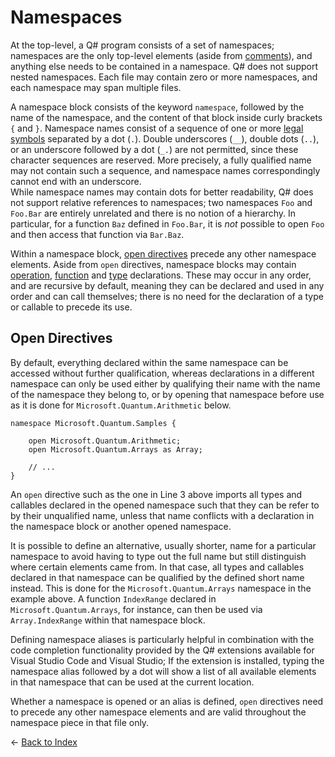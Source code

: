 # Namespaces

At the top-level, a Q# program consists of a set of namespaces; namespaces are the only top-level elements (aside from [comments](https://github.com/microsoft/qsharp-language/blob/main/Specifications/Language/1_ProgramStructure/7_Comments.md#comments)), and anything else needs to be contained in a namespace. 
Q# does not support nested namespaces. Each file may contain zero or more namespaces, and each namespace may span multiple files. 

A namespace block consists of the keyword `namespace`, followed by the name of the namespace, and the content of that block inside curly brackets `{` and `}`. 
Namespace names consist of a sequence of one or more [legal symbols](https://github.com/microsoft/qsharp-language/blob/main/Specifications/Language/3_Expressions/Identifiers.md#identifiers) separated by a dot (`.`).
Double underscores (`__`), double dots (`..`), or an underscore followed by a dot (`_.`) are not permitted, since these character sequences are reserved. More precisely, a fully qualified name may not contain such a sequence, and namespace names correspondingly cannot end with an underscore.   
While namespace names may contain dots for better readability, Q# does not support relative references to namespaces; two namespaces `Foo` and `Foo.Bar` are entirely unrelated and there is no notion of a hierarchy. In particular, for a function `Baz` defined in `Foo.Bar`, it is *not* possible to open `Foo` and then access that function via `Bar.Baz`. 

Within a namespace block, [open directives](#open-directives) precede any other namespace elements. 
Aside from `open` directives, namespace blocks may contain [operation](https://github.com/microsoft/qsharp-language/blob/main/Specifications/Language/1_ProgramStructure/3_CallableDeclarations.md#callable-declarations), [function](https://github.com/microsoft/qsharp-language/blob/main/Specifications/Language/1_ProgramStructure/3_CallableDeclarations.md#callable-declarations) and [type](https://github.com/microsoft/qsharp-language/blob/main/Specifications/Language/1_ProgramStructure/2_TypeDeclarations.md#type-declarations) declarations. These may occur in any order, and are recursive by default, meaning they can be declared and used in any order and can call themselves; there is no need for the declaration of a type or callable to precede its use.

## Open Directives

By default, everything declared within the same namespace can be accessed without further qualification, whereas declarations in a different namespace can only be used either by qualifying their name with the name of the namespace they belong to, or by opening that namespace before use as it is done for `Microsoft.Quantum.Arithmetic` below.  

```qsharp
namespace Microsoft.Quantum.Samples {
    
    open Microsoft.Quantum.Arithmetic; 
    open Microsoft.Quantum.Arrays as Array; 

    // ...
}
```

An `open` directive such as the one in Line 3 above imports all types and callables declared in the opened namespace such that they can be refer to by their unqualified name, unless that name conflicts with a declaration in the namespace block or another opened namespace. 

It is possible to define an alternative, usually shorter, name for a particular namespace to avoid having to type out the full name but still distinguish where certain elements came from. In that case, all types and callables declared in that namespace can be qualified by the defined short name instead.
This is done for the `Microsoft.Quantum.Arrays` namespace in the example above. A function `IndexRange` declared in `Microsoft.Quantum.Arrays`, for instance, can then be used via `Array.IndexRange` within that namespace block.

Defining namespace aliases is particularly helpful in combination with the code completion functionality provided by the Q# extensions available for Visual Studio Code and Visual Studio; If the extension is installed, typing the namespace alias followed by a dot will show a list of all available elements in that namespace that can be used at the current location.  

Whether a namespace is opened or an alias is defined, `open` directives need to precede any other namespace elements and are valid throughout the namespace piece in that file only. 


← [Back to Index](https://github.com/microsoft/qsharp-language/tree/main/Specifications/Language#index)
